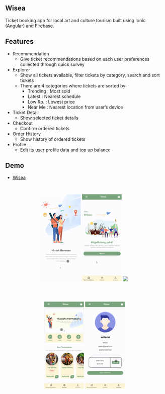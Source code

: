 ## Wisea
Ticket booking app for local art and culture tourism built using Ionic (Angular) and Firebase.


## Features
* Recommendation
  * Give ticket recommendations based on each user preferences collected through quick survey
* Explorer
  * Show all tickets available, filter tickets by category, search and sort tickets
  * There are 4 categories where tickets are sorted by:
    * Trending  : Most sold
    * Latest    : Nearest schedule
    * Low Rp.   : Lowest price
    * Near Me   : Nearest location from user’s device
* Ticket Detail
  * Show selected ticket details
* Checkout
  * Confirm ordered tickets
* Order History
  * Show history of ordered tickets
* Profile
  * Edit its user profile data and top up balance

## Demo
* [Wisea](https://wisea.vercel.app/)

<br>
<p align="center">
  <img src="docs/1.gif" width="25%">
  <img src="docs/2.gif" width="25%">
  <img src="docs/3.gif" width="25%">
</p>
<br>

<br>
<p align="center">
  <img src="docs/4.gif" width="25%">
  <img src="docs/5.gif" width="25%">
</p>
<br>
